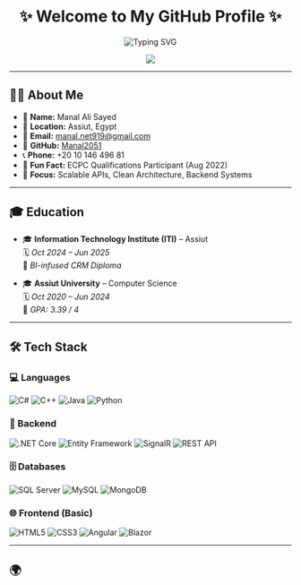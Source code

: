 <h1 align="center">✨ Welcome to My GitHub Profile ✨</h1>

<p align="center">
  <img src="https://readme-typing-svg.demolab.com?font=Fira+Code&size=26&pause=1000&color=007BFF&center=true&vCenter=true&width=600&lines=I'm+Manal+Ali;Software+Engineer;Frontend+Developer;Fullstack+Developer;Backend+.NET+Developer;Passionate+about+Clean+Architecture;Always+Learning+New+Techs!🚀" alt="Typing SVG" />
</p>

<p align="center">
  <img src="https://github-profile-trophy.vercel.app/?username=Manal2051&theme=tokyonight&margin-w=15&no-frame=true" />
</p>

---

## 👩‍💻 About Me

- 💼 **Name:** Manal Ali Sayed  
- 📍 **Location:** Assiut, Egypt  
- 📧 **Email:** manal.net919@gmail.com  
- 🔗 **GitHub:** [Manal2051](https://github.com/Manal2051)  
- 📞 **Phone:** +20 10 146 496 81  
- 🧩 **Fun Fact:** ECPC Qualifications Participant (Aug 2022)  
- 🚀 **Focus:** Scalable APIs, Clean Architecture, Backend Systems

---

## 🎓 Education

- 🎓 **Information Technology Institute (ITI)** – Assiut  
  🗓️ *Oct 2024 – Jun 2025*  
  📘 *BI-infused CRM Diploma*

- 🎓 **Assiut University** – Computer Science  
  🗓️ *Oct 2020 – Jun 2024*  
  🏅 *GPA: 3.39 / 4*

---

## 🛠️ Tech Stack

### 💻 Languages
![C#](https://img.shields.io/badge/-C%23-239120?style=for-the-badge&logo=c-sharp&logoColor=white)
![C++](https://img.shields.io/badge/-C++-00599C?style=for-the-badge&logo=cplusplus&logoColor=white)
![Java](https://img.shields.io/badge/-Java-ED8B00?style=for-the-badge&logo=java&logoColor=white)
![Python](https://img.shields.io/badge/-Python-3776AB?style=for-the-badge&logo=python&logoColor=white)

### 🧠 Backend
![.NET Core](https://img.shields.io/badge/-.NET%20Core-512BD4?style=for-the-badge&logo=dotnet&logoColor=white)
![Entity Framework](https://img.shields.io/badge/-EF%20Core-6DB33F?style=for-the-badge)
![SignalR](https://img.shields.io/badge/-SignalR-0082C9?style=for-the-badge)
![REST API](https://img.shields.io/badge/-REST%20API-FF6F00?style=for-the-badge)

### 🗄️ Databases
![SQL Server](https://img.shields.io/badge/-SQL%20Server-CC2927?style=for-the-badge&logo=microsoftsqlserver&logoColor=white)
![MySQL](https://img.shields.io/badge/-MySQL-005C84?style=for-the-badge&logo=mysql&logoColor=white)
![MongoDB](https://img.shields.io/badge/-MongoDB-4EA94B?style=for-the-badge&logo=mongodb&logoColor=white)

### 🌐 Frontend (Basic)
![HTML5](https://img.shields.io/badge/-HTML5-E34F26?style=for-the-badge&logo=html5&logoColor=white)
![CSS3](https://img.shields.io/badge/-CSS3-1572B6?style=for-the-badge&logo=css3&logoColor=white)
![Angular](https://img.shields.io/badge/-Angular-DD0031?style=for-the-badge&logo=angular&logoColor=white)
![Blazor](https://img.shields.io/badge/-Blazor-512BD4?style=for-the-badge&logo=blazor&logoColor=white)

---

## 🌍
